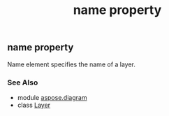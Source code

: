 ﻿---
title: name property
second_title: Aspose.Diagram for Python via .NET API References
description: 
type: docs
weight: 100
url: /python-net/aspose.diagram/layer/name/
is_root: false
---

## name property


Name element specifies the name of a layer.

### See Also
* module [aspose.diagram](../../)
* class [Layer](/diagram/python-net/aspose.diagram/layer)
